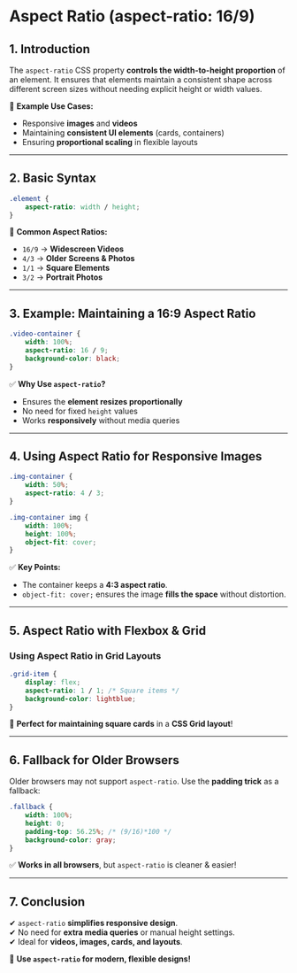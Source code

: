 # **Aspect Ratio (aspect-ratio: 16/9)**  

## **1. Introduction**  

The `aspect-ratio` CSS property **controls the width-to-height proportion** of an element. It ensures that elements maintain a consistent shape across different screen sizes without needing explicit height or width values.

📌 **Example Use Cases:**  

- Responsive **images** and **videos**  
- Maintaining **consistent UI elements** (cards, containers)  
- Ensuring **proportional scaling** in flexible layouts  

---

## **2. Basic Syntax**  

```css
.element {
    aspect-ratio: width / height;
}
```

🔹 **Common Aspect Ratios:**  

- `16/9` → **Widescreen Videos**  
- `4/3` → **Older Screens & Photos**  
- `1/1` → **Square Elements**  
- `3/2` → **Portrait Photos**  

---

## **3. Example: Maintaining a 16:9 Aspect Ratio**

```css
.video-container {
    width: 100%;
    aspect-ratio: 16 / 9;
    background-color: black;
}
```

✅ **Why Use `aspect-ratio`?**  

- Ensures the **element resizes proportionally**  
- No need for fixed `height` values  
- Works **responsively** without media queries  

---

## **4. Using Aspect Ratio for Responsive Images**

```css
.img-container {
    width: 50%;
    aspect-ratio: 4 / 3;
}

.img-container img {
    width: 100%;
    height: 100%;
    object-fit: cover;
}
```

✅ **Key Points:**  

- The container keeps a **4:3 aspect ratio**.  
- `object-fit: cover;` ensures the image **fills the space** without distortion.  

---

## **5. Aspect Ratio with Flexbox & Grid**

### **Using Aspect Ratio in Grid Layouts**

```css
.grid-item {
    display: flex;
    aspect-ratio: 1 / 1; /* Square items */
    background-color: lightblue;
}
```

🎯 **Perfect for maintaining square cards** in a **CSS Grid layout**!  

---

## **6. Fallback for Older Browsers**

Older browsers may not support `aspect-ratio`. Use the **padding trick** as a fallback:

```css
.fallback {
    width: 100%;
    height: 0;
    padding-top: 56.25%; /* (9/16)*100 */
    background-color: gray;
}
```

✅ **Works in all browsers**, but `aspect-ratio` is cleaner & easier!  

---

## **7. Conclusion**

✔ `aspect-ratio` **simplifies responsive design**.  
✔ No need for **extra media queries** or manual height settings.  
✔ Ideal for **videos, images, cards, and layouts**.  

🚀 **Use `aspect-ratio` for modern, flexible designs!**
